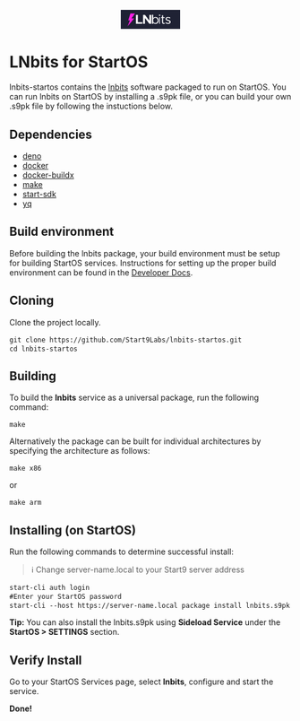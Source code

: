 <p align="center">
  <img src="icon_readme.png" alt="Project Logo" width="21%">
</p>

# LNbits for StartOS

lnbits-startos contains the [lnbits](https://github.com/lnbits/lnbits) software packaged to run on StartOS. You can run lnbits on StartOS by installing a .s9pk file, or you can build your own .s9pk file by following the instuctions below.

## Dependencies

- [deno](https://deno.land/)
- [docker](https://docs.docker.com/get-docker)
- [docker-buildx](https://docs.docker.com/buildx/working-with-buildx/)
- [make](https://www.gnu.org/software/make/)
- [start-sdk](https://github.com/Start9Labs/start-os/blob/v0.3.5.1/core/install-sdk.sh)
- [yq](https://mikefarah.gitbook.io/yq)

## Build environment

Before building the lnbits package, your build environment must be setup for building StartOS services. Instructions for setting up the proper build environment can be found in the [Developer Docs](https://docs.start9.com/latest/developer-docs/packaging).

## Cloning

Clone the project locally. 

```
git clone https://github.com/Start9Labs/lnbits-startos.git
cd lnbits-startos
```

## Building

To build the **lnbits** service as a universal package, run the following command:

```
make
```

Alternatively the package can be built for individual architectures by specifying the architecture as follows:

```
make x86
```

or

```
make arm
```

## Installing (on StartOS)

Run the following commands to determine successful install:
> :information_source: Change server-name.local to your Start9 server address

```
start-cli auth login
#Enter your StartOS password
start-cli --host https://server-name.local package install lnbits.s9pk
```
**Tip:** You can also install the lnbits.s9pk using **Sideload Service** under the **StartOS > SETTINGS** section.

## Verify Install

Go to your StartOS Services page, select **lnbits**, configure and start the service.

**Done!** 
